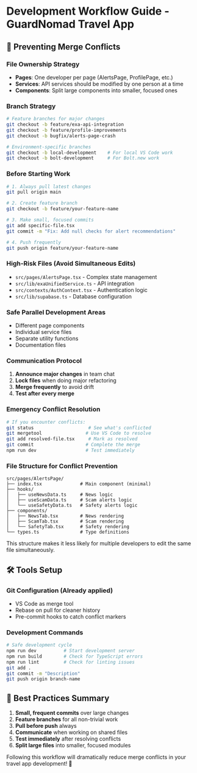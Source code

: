 # Development Workflow Guide - GuardNomad Travel App

## 🚀 Preventing Merge Conflicts

### **File Ownership Strategy**
- **Pages**: One developer per page (AlertsPage, ProfilePage, etc.)
- **Services**: API services should be modified by one person at a time
- **Components**: Split large components into smaller, focused ones

### **Branch Strategy**
```bash
# Feature branches for major changes
git checkout -b feature/exa-api-integration
git checkout -b feature/profile-improvements
git checkout -b bugfix/alerts-page-crash

# Environment-specific branches
git checkout -b local-development    # For local VS Code work
git checkout -b bolt-development     # For Bolt.new work
```

### **Before Starting Work**
```bash
# 1. Always pull latest changes
git pull origin main

# 2. Create feature branch
git checkout -b feature/your-feature-name

# 3. Make small, focused commits
git add specific-file.tsx
git commit -m "Fix: Add null checks for alert recommendations"

# 4. Push frequently
git push origin feature/your-feature-name
```

### **High-Risk Files (Avoid Simultaneous Edits)**
- `src/pages/AlertsPage.tsx` - Complex state management
- `src/lib/exaUnifiedService.ts` - API integration
- `src/contexts/AuthContext.tsx` - Authentication logic
- `src/lib/supabase.ts` - Database configuration

### **Safe Parallel Development Areas**
- Different page components
- Individual service files
- Separate utility functions
- Documentation files

### **Communication Protocol**
1. **Announce major changes** in team chat
2. **Lock files** when doing major refactoring
3. **Merge frequently** to avoid drift
4. **Test after every merge**

### **Emergency Conflict Resolution**
```bash
# If you encounter conflicts:
git status                    # See what's conflicted
git mergetool                # Use VS Code to resolve
git add resolved-file.tsx     # Mark as resolved
git commit                   # Complete the merge
npm run dev                  # Test immediately
```

### **File Structure for Conflict Prevention**
```
src/pages/AlertsPage/
├── index.tsx              # Main component (minimal)
├── hooks/
│   ├── useNewsData.ts     # News logic
│   ├── useScamData.ts     # Scam alerts logic
│   └── useSafetyData.ts   # Safety alerts logic
├── components/
│   ├── NewsTab.tsx        # News rendering
│   ├── ScamTab.tsx        # Scam rendering
│   └── SafetyTab.tsx      # Safety rendering
└── types.ts               # Type definitions
```

This structure makes it less likely for multiple developers to edit the same file simultaneously.

## 🛠️ Tools Setup

### **Git Configuration** (Already applied)
- VS Code as merge tool
- Rebase on pull for cleaner history
- Pre-commit hooks to catch conflict markers

### **Development Commands**
```bash
# Safe development cycle
npm run dev          # Start development server
npm run build        # Check for TypeScript errors
npm run lint         # Check for linting issues
git add .
git commit -m "Description"
git push origin branch-name
```

## 📝 Best Practices Summary

1. **Small, frequent commits** over large changes
2. **Feature branches** for all non-trivial work
3. **Pull before push** always
4. **Communicate** when working on shared files
5. **Test immediately** after resolving conflicts
6. **Split large files** into smaller, focused modules

Following this workflow will dramatically reduce merge conflicts in your travel app development! 🎯 